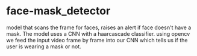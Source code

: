 # face-mask_detector
model that scans the frame for faces, raises an alert if face doesn't have a mask.
The model uses a CNN with a haarcascade classifier.
using opencv we feed the input video frame by frame into our CNN which tells us if the user is wearing a mask or not.

